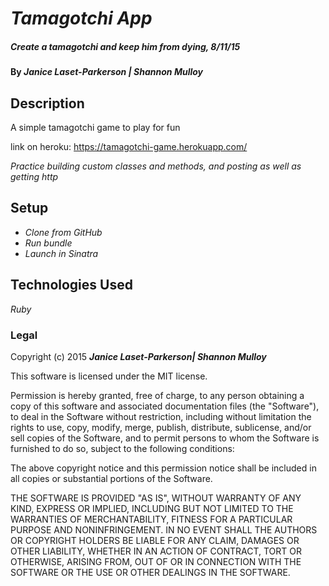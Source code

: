 # _Tamagotchi App_

##### _Create a tamagotchi and keep him from dying, 8/11/15_

#### By _**Janice Laset-Parkerson | Shannon Mulloy**_

## Description

A simple tamagotchi game to play for fun

link on heroku: https://tamagotchi-game.herokuapp.com/

_Practice building custom classes and methods, and posting as well as getting http_


## Setup

* _Clone from GitHub_
* _Run bundle_
* _Launch in Sinatra_

## Technologies Used

_Ruby_

### Legal

Copyright (c) 2015 **_Janice Laset-Parkerson| Shannon Mulloy_**

This software is licensed under the MIT license.

Permission is hereby granted, free of charge, to any person obtaining a copy
of this software and associated documentation files (the "Software"), to deal
in the Software without restriction, including without limitation the rights
to use, copy, modify, merge, publish, distribute, sublicense, and/or sell
copies of the Software, and to permit persons to whom the Software is
furnished to do so, subject to the following conditions:

The above copyright notice and this permission notice shall be included in
all copies or substantial portions of the Software.

THE SOFTWARE IS PROVIDED "AS IS", WITHOUT WARRANTY OF ANY KIND, EXPRESS OR
IMPLIED, INCLUDING BUT NOT LIMITED TO THE WARRANTIES OF MERCHANTABILITY,
FITNESS FOR A PARTICULAR PURPOSE AND NONINFRINGEMENT. IN NO EVENT SHALL THE
AUTHORS OR COPYRIGHT HOLDERS BE LIABLE FOR ANY CLAIM, DAMAGES OR OTHER
LIABILITY, WHETHER IN AN ACTION OF CONTRACT, TORT OR OTHERWISE, ARISING FROM,
OUT OF OR IN CONNECTION WITH THE SOFTWARE OR THE USE OR OTHER DEALINGS IN
THE SOFTWARE.